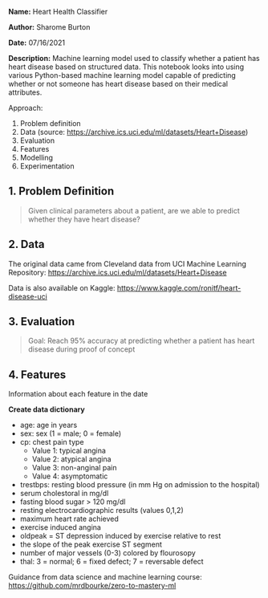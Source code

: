 **Name:** Heart Health Classifier

**Author:** Sharome Burton

**Date:** 07/16/2021

**Description:** Machine learning model used to classify whether a patient has heart disease based on structured data. This notebook looks into using various Python-based machine learning model capable of predicting whether or not someone has heart disease based on their medical attributes.

Approach:
1. Problem definition
2. Data (source: https://archive.ics.uci.edu/ml/datasets/Heart+Disease)
3. Evaluation
4. Features
5. Modelling
6. Experimentation

## 1. Problem Definition

> Given clinical parameters about a patient, are we able to predict whether they have heart disease?

## 2. Data

The original data came from Cleveland data from UCI Machine Learning Repository: https://archive.ics.uci.edu/ml/datasets/Heart+Disease

Data is also available on Kaggle: https://www.kaggle.com/ronitf/heart-disease-uci

## 3. Evaluation

> Goal: Reach 95% accuracy at predicting whether a patient has heart disease during proof of concept

## 4. Features

Information about each feature in the date

**Create data dictionary**

* age: age in years
* sex: sex (1 = male; 0 = female)
* cp: chest pain type
    - Value 1: typical angina
    - Value 2: atypical angina
    - Value 3: non-anginal pain
    - Value 4: asymptomatic 
* trestbps: resting blood pressure (in mm Hg on admission to the hospital)
* serum cholestoral in mg/dl
* fasting blood sugar > 120 mg/dl
* resting electrocardiographic results (values 0,1,2)
* maximum heart rate achieved
* exercise induced angina
* oldpeak = ST depression induced by exercise relative to rest
* the slope of the peak exercise ST segment
* number of major vessels (0-3) colored by flourosopy
* thal: 3 = normal; 6 = fixed defect; 7 = reversable defect

Guidance from data science and machine learning course: https://github.com/mrdbourke/zero-to-mastery-ml


